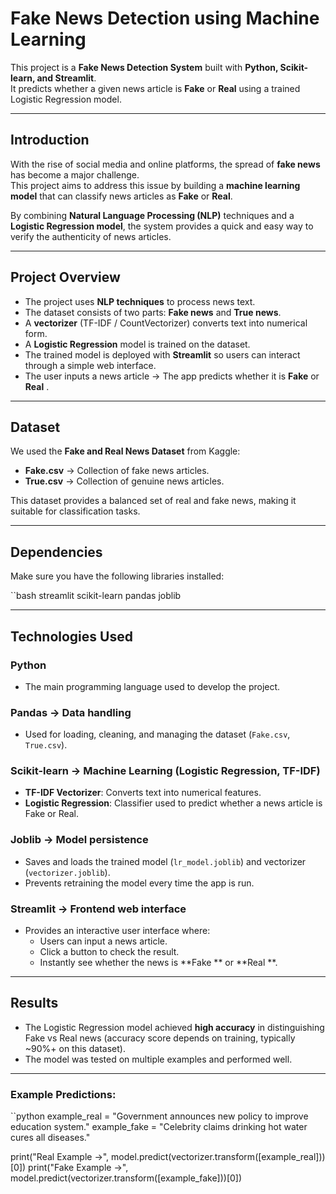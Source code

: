 #  Fake News Detection using Machine Learning

This project is a **Fake News Detection System** built with **Python, Scikit-learn, and Streamlit**.  
It predicts whether a given news article is **Fake** or **Real** using a trained Logistic Regression model.

---

##  Introduction

With the rise of social media and online platforms, the spread of **fake news** has become a major challenge.  
This project aims to address this issue by building a **machine learning model** that can classify news articles as **Fake** or **Real**.  

By combining **Natural Language Processing (NLP)** techniques and a **Logistic Regression model**, the system provides a quick and easy way to verify the authenticity of news articles.

---

##  Project Overview

- The project uses **NLP techniques** to process news text.  
- The dataset consists of two parts: **Fake news** and **True news**.  
- A **vectorizer** (TF-IDF / CountVectorizer) converts text into numerical form.  
- A **Logistic Regression** model is trained on the dataset.  
- The trained model is deployed with **Streamlit** so users can interact through a simple web interface.  
- The user inputs a news article → The app predicts whether it is **Fake**  or **Real** .  

---

## Dataset

We used the **Fake and Real News Dataset** from Kaggle:  

- **Fake.csv** → Collection of fake news articles.  
- **True.csv** → Collection of genuine news articles.  

This dataset provides a balanced set of real and fake news, making it suitable for classification tasks.

---

##  Dependencies

Make sure you have the following libraries installed:

``bash
streamlit
scikit-learn
pandas
joblib

---

##  Technologies Used

###  Python
- The main programming language used to develop the project.

###  Pandas → Data handling
- Used for loading, cleaning, and managing the dataset (`Fake.csv`, `True.csv`).

###  Scikit-learn → Machine Learning (Logistic Regression, TF-IDF)
- **TF-IDF Vectorizer**: Converts text into numerical features.
- **Logistic Regression**: Classifier used to predict whether a news article is Fake or Real.

### Joblib → Model persistence
- Saves and loads the trained model (`lr_model.joblib`) and vectorizer (`vectorizer.joblib`).
- Prevents retraining the model every time the app is run.

###  Streamlit → Frontend web interface
- Provides an interactive user interface where:
  - Users can input a news article.
  - Click a button to check the result.
  - Instantly see whether the news is **Fake ** or **Real **.

---

## Results

- The Logistic Regression model achieved **high accuracy** in distinguishing Fake vs Real news (accuracy score depends on training, typically ~90%+ on this dataset).
- The model was tested on multiple examples and performed well.

---

###  Example Predictions:

``python
example_real = "Government announces new policy to improve education system."
example_fake = "Celebrity claims drinking hot water cures all diseases."

print("Real Example →", model.predict(vectorizer.transform([example_real]))[0])
print("Fake Example →", model.predict(vectorizer.transform([example_fake]))[0])


